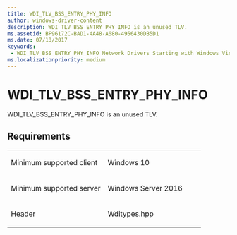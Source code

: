 ```yaml
---
title: WDI_TLV_BSS_ENTRY_PHY_INFO
author: windows-driver-content
description: WDI_TLV_BSS_ENTRY_PHY_INFO is an unused TLV.
ms.assetid: BF96172C-BAD1-4A48-A680-4956430DB5D1
ms.date: 07/18/2017
keywords:
 - WDI_TLV_BSS_ENTRY_PHY_INFO Network Drivers Starting with Windows Vista
ms.localizationpriority: medium
---
```


# WDI\_TLV\_BSS\_ENTRY\_PHY\_INFO


WDI\_TLV\_BSS\_ENTRY\_PHY\_INFO is an unused TLV.

Requirements
------------

<table>
<colgroup>
<col width="50%" />
<col width="50%" />
</colgroup>
<tbody>
<tr class="odd">
<td><p>Minimum supported client</p></td>
<td><p>Windows 10</p></td>
</tr>
<tr class="even">
<td><p>Minimum supported server</p></td>
<td><p>Windows Server 2016</p></td>
</tr>
<tr class="odd">
<td><p>Header</p></td>
<td>Wditypes.hpp</td>
</tr>
</tbody>
</table>

 

 




